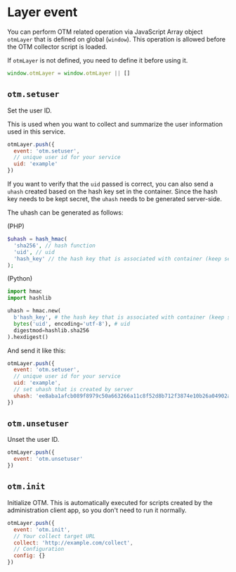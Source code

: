 # Layer event

You can perform OTM related operation via JavaScript Array object `otmLayer` that is defined on global (`window`).
This operation is allowed before the OTM collector script is loaded.

If `otmLayer` is not defined, you need to define it before using it.

```js
window.otmLayer = window.otmLayer || []
```

## `otm.setuser`

Set the user ID. 

This is used when you want to collect and summarize the user information used in this service.

```js
otmLayer.push({
  event: 'otm.setuser',
  // unique user id for your service
  uid: 'example'
})
```

If you want to verify that the `uid` passed is correct, you can also send a `uhash` created based on the hash key set in the container.
Since the hash key needs to be kept secret, the `uhash` needs to be generated server-side.

The uhash can be generated as follows:

(PHP)

```php
$uhash = hash_hmac(
  'sha256', // hash function
  'uid', // uid
  'hash_key' // the hash key that is associated with container (keep secret)
);
```

(Python)

```python
import hmac
import hashlib

uhash = hmac.new(
  b'hash_key', # the hash key that is associated with container (keep secret)
  bytes('uid', encoding='utf-8'), # uid
  digestmod=hashlib.sha256
).hexdigest()
```

And send it like this:

```js
otmLayer.push({
  event: 'otm.setuser',
  // unique user id for your service
  uid: 'example',
  // set uhash that is created by server
  uhash: 'ee8aba1afcb089f8979c50a663266a11c8f52d8b712f3874e10b26a04902a6be'
})
```

## `otm.unsetuser`

Unset the user ID.

```js
otmLayer.push({
  event: 'otm.unsetuser'
})
```

## `otm.init`

Initialize OTM.
This is automatically executed for scripts created by the administration client app, so you don't need to run it normally.

```js
otmLayer.push({
  event: 'otm.init',
  // Your collect target URL
  collect: 'http://example.com/collect',
  // Configuration
  config: {}
})
```
